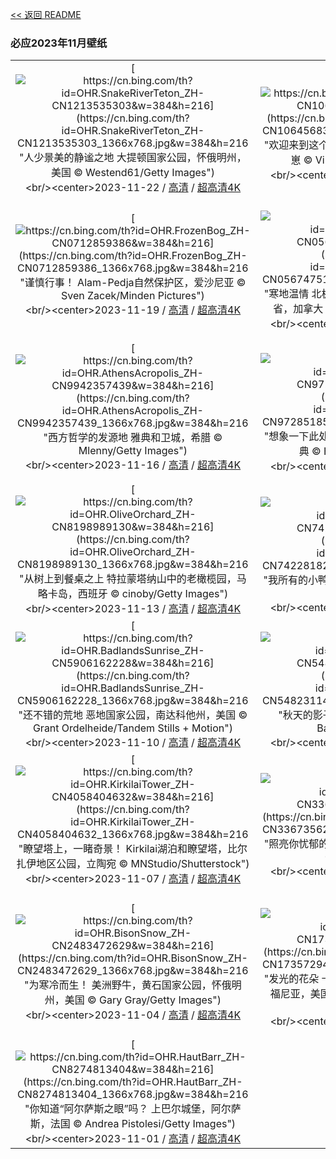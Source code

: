 [<< 返回 README](../../README.md)
### 必应2023年11月壁纸
||||
|:---:|:---:|:---:|
|[![https://cn.bing.com/th?id=OHR.SnakeRiverTeton_ZH-CN1213535303&w=384&h=216](https://cn.bing.com/th?id=OHR.SnakeRiverTeton_ZH-CN1213535303_1366x768.jpg&w=384&h=216 "人少景美的静谧之地&#10;大提顿国家公园，怀俄明州，美国&#10;© Westend61/Getty Images")](https://cn.bing.com/search?q=%e5%a4%a7%e6%8f%90%e9%a1%bf%e5%9b%bd%e5%ae%b6%e5%85%ac%e5%9b%ad&form=hpcapt&mkt=zh-cn&filters=HpDate:"20231121_1600")<br/><center>2023-11-22 / [高清](https://cn.bing.com/th?id=OHR.SnakeRiverTeton_ZH-CN1213535303_1920x1200.jpg&w=1920&h=1200) / [超高清4K](https://cn.bing.com/th?id=OHR.SnakeRiverTeton_ZH-CN1213535303_UHD.jpg&w=3840&h=2160)<center/>|[![https://cn.bing.com/th?id=OHR.HelloSeal_ZH-CN1064568368&w=384&h=216](https://cn.bing.com/th?id=OHR.HelloSeal_ZH-CN1064568368_1366x768.jpg&w=384&h=216 "欢迎来到这个世界！&#10;英国诺福克海滩上的灰海豹幼崽&#10;© Vince Burton/Minden Pictures")](https://cn.bing.com/search?q=%e7%81%b0%e6%b5%b7%e8%b1%b9&form=hpcapt&mkt=zh-cn&filters=HpDate:"20231120_1600")<br/><center>2023-11-21 / [高清](https://cn.bing.com/th?id=OHR.HelloSeal_ZH-CN1064568368_1920x1200.jpg&w=1920&h=1200) / [超高清4K](https://cn.bing.com/th?id=OHR.HelloSeal_ZH-CN1064568368_UHD.jpg&w=3840&h=2160)<center/>|[![https://cn.bing.com/th?id=OHR.CastleCoch_ZH-CN0917284602&w=384&h=216](https://cn.bing.com/th?id=OHR.CastleCoch_ZH-CN0917284602_1366x768.jpg&w=384&h=216 "童话城堡&#10;科奇城堡，Tongwynlais，卡迪夫，威尔士，英国，欧洲&#10;© Billy Stock/robertharding/Alamy Stock Photo")](https://cn.bing.com/search?q=%e7%a7%91%e5%a5%87%e5%9f%8e%e5%a0%a1&form=hpcapt&mkt=zh-cn&filters=HpDate:"20231119_1600")<br/><center>2023-11-20 / [高清](https://cn.bing.com/th?id=OHR.CastleCoch_ZH-CN0917284602_1920x1200.jpg&w=1920&h=1200) / [超高清4K](https://cn.bing.com/th?id=OHR.CastleCoch_ZH-CN0917284602_UHD.jpg&w=3840&h=2160)<center/>|
|[![https://cn.bing.com/th?id=OHR.FrozenBog_ZH-CN0712859386&w=384&h=216](https://cn.bing.com/th?id=OHR.FrozenBog_ZH-CN0712859386_1366x768.jpg&w=384&h=216 "谨慎行事！&#10;Alam-Pedja自然保护区，爱沙尼亚&#10;© Sven Zacek/Minden Pictures")](https://cn.bing.com/search?q=Alam-Pedja%e8%87%aa%e7%84%b6%e4%bf%9d%e6%8a%a4%e5%8c%ba&form=hpcapt&mkt=zh-cn&filters=HpDate:"20231118_1600")<br/><center>2023-11-19 / [高清](https://cn.bing.com/th?id=OHR.FrozenBog_ZH-CN0712859386_1920x1200.jpg&w=1920&h=1200) / [超高清4K](https://cn.bing.com/th?id=OHR.FrozenBog_ZH-CN0712859386_UHD.jpg&w=3840&h=2160)<center/>|[![https://cn.bing.com/th?id=OHR.MilsePolarBear_ZH-CN0567475122&w=384&h=216](https://cn.bing.com/th?id=OHR.MilsePolarBear_ZH-CN0567475122_1366x768.jpg&w=384&h=216 "寒地温情&#10;北极熊妈妈和幼崽，丘吉尔城，曼尼托巴省，加拿大&#10;© Thorsten Milse/Getty Images")](https://cn.bing.com/search?q=%e4%b8%98%e5%90%89%e5%b0%94%e5%9f%8e&form=hpcapt&mkt=zh-cn&filters=HpDate:"20231117_1600")<br/><center>2023-11-18 / [高清](https://cn.bing.com/th?id=OHR.MilsePolarBear_ZH-CN0567475122_1920x1200.jpg&w=1920&h=1200) / [超高清4K](https://cn.bing.com/th?id=OHR.MilsePolarBear_ZH-CN0567475122_UHD.jpg&w=3840&h=2160)<center/>|[![https://cn.bing.com/th?id=OHR.BadRiver_ZH-CN0416550169&w=384&h=216](https://cn.bing.com/th?id=OHR.BadRiver_ZH-CN0416550169_1366x768.jpg&w=384&h=216 "该给靴子系上鞋带了！&#10;铜瀑布州立公园的巴德河，威斯康星州，美国&#10;© Big Joe/Getty Images")](https://cn.bing.com/search?q=%e5%a8%81%e6%96%af%e5%ba%b7%e6%98%9f%e5%b7%9e&form=hpcapt&mkt=zh-cn&filters=HpDate:"20231116_1600")<br/><center>2023-11-17 / [高清](https://cn.bing.com/th?id=OHR.BadRiver_ZH-CN0416550169_1920x1200.jpg&w=1920&h=1200) / [超高清4K](https://cn.bing.com/th?id=OHR.BadRiver_ZH-CN0416550169_UHD.jpg&w=3840&h=2160)<center/>|
|[![https://cn.bing.com/th?id=OHR.AthensAcropolis_ZH-CN9942357439&w=384&h=216](https://cn.bing.com/th?id=OHR.AthensAcropolis_ZH-CN9942357439_1366x768.jpg&w=384&h=216 "西方哲学的发源地&#10;雅典和卫城，希腊&#10;© Mlenny/Getty Images")](https://cn.bing.com/search?q=%e4%b8%96%e7%95%8c%e5%93%b2%e5%ad%a6%e6%97%a5&form=hpcapt&mkt=zh-cn&filters=HpDate:"20231115_1600")<br/><center>2023-11-16 / [高清](https://cn.bing.com/th?id=OHR.AthensAcropolis_ZH-CN9942357439_1920x1200.jpg&w=1920&h=1200) / [超高清4K](https://cn.bing.com/th?id=OHR.AthensAcropolis_ZH-CN9942357439_UHD.jpg&w=3840&h=2160)<center/>|[![https://cn.bing.com/th?id=OHR.SarekSweden_ZH-CN9728518595&w=384&h=216](https://cn.bing.com/th?id=OHR.SarekSweden_ZH-CN9728518595_1366x768.jpg&w=384&h=216 "想象一下此处的回声&#10;萨雷克国家公园的拉帕谷，瑞典&#10;© Hans Strand/Getty Images")](https://cn.bing.com/search?q=%e7%91%9e%e5%85%b8&form=hpcapt&mkt=zh-cn&filters=HpDate:"20231114_1600")<br/><center>2023-11-15 / [高清](https://cn.bing.com/th?id=OHR.SarekSweden_ZH-CN9728518595_1920x1200.jpg&w=1920&h=1200) / [超高清4K](https://cn.bing.com/th?id=OHR.SarekSweden_ZH-CN9728518595_UHD.jpg&w=3840&h=2160)<center/>|[![https://cn.bing.com/th?id=OHR.RussellLupines_ZH-CN8552113285&w=384&h=216](https://cn.bing.com/th?id=OHR.RussellLupines_ZH-CN8552113285_1366x768.jpg&w=384&h=216 "让人又爱又恨的花田&#10;特卡波湖沿岸的鲁冰花，南岛，新西兰&#10;© Jeffrey Lewis/Tandem Stills + Motion")](https://cn.bing.com/search?q=%e9%b2%81%e5%86%b0%e8%8a%b1&form=hpcapt&mkt=zh-cn&filters=HpDate:"20231113_1600")<br/><center>2023-11-14 / [高清](https://cn.bing.com/th?id=OHR.RussellLupines_ZH-CN8552113285_1920x1200.jpg&w=1920&h=1200) / [超高清4K](https://cn.bing.com/th?id=OHR.RussellLupines_ZH-CN8552113285_UHD.jpg&w=3840&h=2160)<center/>|
|[![https://cn.bing.com/th?id=OHR.OliveOrchard_ZH-CN8198989130&w=384&h=216](https://cn.bing.com/th?id=OHR.OliveOrchard_ZH-CN8198989130_1366x768.jpg&w=384&h=216 "从树上到餐桌之上&#10;特拉蒙塔纳山中的老橄榄园，马略卡岛，西班牙&#10;© cinoby/Getty Images")](https://cn.bing.com/search?q=%e8%a5%bf%e7%8f%ad%e7%89%99%e9%a9%ac%e7%95%a5%e5%8d%a1%e5%b2%9b&form=hpcapt&mkt=zh-cn&filters=HpDate:"20231112_1600")<br/><center>2023-11-13 / [高清](https://cn.bing.com/th?id=OHR.OliveOrchard_ZH-CN8198989130_1920x1200.jpg&w=1920&h=1200) / [超高清4K](https://cn.bing.com/th?id=OHR.OliveOrchard_ZH-CN8198989130_UHD.jpg&w=3840&h=2160)<center/>|[![https://cn.bing.com/th?id=OHR.MallarDucks_ZH-CN7422818269&w=384&h=216](https://cn.bing.com/th?id=OHR.MallarDucks_ZH-CN7422818269_1366x768.jpg&w=384&h=216 "我所有的小鸭子们&#10;秋天池塘里的两只绿头鸭&#10;© sun ok/Shutterstock")](https://cn.bing.com/search?q=%e7%bb%bf%e5%a4%b4%e9%b8%ad&form=hpcapt&mkt=zh-cn&filters=HpDate:"20231111_1600")<br/><center>2023-11-12 / [高清](https://cn.bing.com/th?id=OHR.MallarDucks_ZH-CN7422818269_1920x1200.jpg&w=1920&h=1200) / [超高清4K](https://cn.bing.com/th?id=OHR.MallarDucks_ZH-CN7422818269_UHD.jpg&w=3840&h=2160)<center/>|[![https://cn.bing.com/th?id=OHR.ValDiFunes_ZH-CN2080915930&w=384&h=216](https://cn.bing.com/th?id=OHR.ValDiFunes_ZH-CN2080915930_1366x768.jpg&w=384&h=216 "如诗如画的地方&#10;富内斯山谷，背景是多洛米蒂山，南蒂罗尔，意大利&#10;© Achim Thomae/Getty Images")](https://cn.bing.com/search?q=%e5%8d%97%e8%92%82%e7%bd%97%e5%b0%94&form=hpcapt&mkt=zh-cn&filters=HpDate:"20231110_1600")<br/><center>2023-11-11 / [高清](https://cn.bing.com/th?id=OHR.ValDiFunes_ZH-CN2080915930_1920x1200.jpg&w=1920&h=1200) / [超高清4K](https://cn.bing.com/th?id=OHR.ValDiFunes_ZH-CN2080915930_UHD.jpg&w=3840&h=2160)<center/>|
|[![https://cn.bing.com/th?id=OHR.BadlandsSunrise_ZH-CN5906162228&w=384&h=216](https://cn.bing.com/th?id=OHR.BadlandsSunrise_ZH-CN5906162228_1366x768.jpg&w=384&h=216 "还不错的荒地&#10;恶地国家公园，南达科他州，美国&#10;© Grant Ordelheide/Tandem Stills + Motion")](https://cn.bing.com/search?q=%e6%81%b6%e5%9c%b0%e5%9b%bd%e5%ae%b6%e5%85%ac%e5%9b%ad&form=hpcapt&mkt=zh-cn&filters=HpDate:"20231109_1600")<br/><center>2023-11-10 / [高清](https://cn.bing.com/th?id=OHR.BadlandsSunrise_ZH-CN5906162228_1920x1200.jpg&w=1920&h=1200) / [超高清4K](https://cn.bing.com/th?id=OHR.BadlandsSunrise_ZH-CN5906162228_UHD.jpg&w=3840&h=2160)<center/>|[![https://cn.bing.com/th?id=OHR.NorwayBirch_ZH-CN5482311438&w=384&h=216](https://cn.bing.com/th?id=OHR.NorwayBirch_ZH-CN5482311438_1366x768.jpg&w=384&h=216 "秋天的影子&#10;秋天的白桦树，德拉门，挪威&#10;© Baac3nes/Getty Images")](https://cn.bing.com/search?q=%e7%99%bd%e6%a1%a6%e6%a0%91&form=hpcapt&mkt=zh-cn&filters=HpDate:"20231108_1600")<br/><center>2023-11-09 / [高清](https://cn.bing.com/th?id=OHR.NorwayBirch_ZH-CN5482311438_1920x1200.jpg&w=1920&h=1200) / [超高清4K](https://cn.bing.com/th?id=OHR.NorwayBirch_ZH-CN5482311438_UHD.jpg&w=3840&h=2160)<center/>|[![https://cn.bing.com/th?id=OHR.LiDong2023_ZH-CN5089092069&w=384&h=216](https://cn.bing.com/th?id=OHR.LiDong2023_ZH-CN5089092069_1366x768.jpg&w=384&h=216 "冬日里的壮丽美景&#10;黄山的日落，安徽省，中国&#10;© Nantapon Pattamakijsakul/Getty Images")](https://cn.bing.com/search?q=%e4%b8%ad%e5%9b%bd%e9%bb%84%e5%b1%b1&form=hpcapt&mkt=zh-cn&filters=HpDate:"20231107_1600")<br/><center>2023-11-08 / [高清](https://cn.bing.com/th?id=OHR.LiDong2023_ZH-CN5089092069_1920x1200.jpg&w=1920&h=1200) / [超高清4K](https://cn.bing.com/th?id=OHR.LiDong2023_ZH-CN5089092069_UHD.jpg&w=3840&h=2160)<center/>|
|[![https://cn.bing.com/th?id=OHR.KirkilaiTower_ZH-CN4058404632&w=384&h=216](https://cn.bing.com/th?id=OHR.KirkilaiTower_ZH-CN4058404632_1366x768.jpg&w=384&h=216 "瞭望塔上，一睹奇景！&#10;Kirkilai湖泊和瞭望塔，比尔扎伊地区公园，立陶宛&#10;© MNStudio/Shutterstock")](https://cn.bing.com/search?q=%e7%ab%8b%e9%99%b6%e5%ae%9b&form=hpcapt&mkt=zh-cn&filters=HpDate:"20231106_1600")<br/><center>2023-11-07 / [高清](https://cn.bing.com/th?id=OHR.KirkilaiTower_ZH-CN4058404632_1920x1200.jpg&w=1920&h=1200) / [超高清4K](https://cn.bing.com/th?id=OHR.KirkilaiTower_ZH-CN4058404632_UHD.jpg&w=3840&h=2160)<center/>|[![https://cn.bing.com/th?id=OHR.LagoPehoe_ZH-CN3367356273&w=384&h=216](https://cn.bing.com/th?id=OHR.LagoPehoe_ZH-CN3367356273_1366x768.jpg&w=384&h=216 "照亮你忧郁的心&#10;佩霍湖，百内国家公园，智利南部&#10;© OST/Getty Images")](https://cn.bing.com/search?q=%e7%99%be%e5%86%85%e5%9b%bd%e5%ae%b6%e5%85%ac%e5%9b%ad&form=hpcapt&mkt=zh-cn&filters=HpDate:"20231105_1600")<br/><center>2023-11-06 / [高清](https://cn.bing.com/th?id=OHR.LagoPehoe_ZH-CN3367356273_1920x1200.jpg&w=1920&h=1200) / [超高清4K](https://cn.bing.com/th?id=OHR.LagoPehoe_ZH-CN3367356273_UHD.jpg&w=3840&h=2160)<center/>|[![https://cn.bing.com/th?id=OHR.SilencioSpain_ZH-CN2955614478&w=384&h=216](https://cn.bing.com/th?id=OHR.SilencioSpain_ZH-CN2955614478_1366x768.jpg&w=384&h=216 "宁静之地&#10;石英岩地层，普拉亚德尔锡伦西奥，西班牙&#10;© Jean-Philippe Delobelle/Minden Pictures")](https://cn.bing.com/search?q=%e8%a5%bf%e7%8f%ad%e7%89%99%e9%98%bf%e6%96%af%e5%9b%be%e9%87%8c%e4%ba%9a%e6%96%af&form=hpcapt&mkt=zh-cn&filters=HpDate:"20231104_1600")<br/><center>2023-11-05 / [高清](https://cn.bing.com/th?id=OHR.SilencioSpain_ZH-CN2955614478_1920x1200.jpg&w=1920&h=1200) / [超高清4K](https://cn.bing.com/th?id=OHR.SilencioSpain_ZH-CN2955614478_UHD.jpg&w=3840&h=2160)<center/>|
|[![https://cn.bing.com/th?id=OHR.BisonSnow_ZH-CN2483472629&w=384&h=216](https://cn.bing.com/th?id=OHR.BisonSnow_ZH-CN2483472629_1366x768.jpg&w=384&h=216 "为寒冷而生！&#10;美洲野牛，黄石国家公园，怀俄明州，美国&#10;© Gary Gray/Getty Images")](https://cn.bing.com/search?q=%e7%be%8e%e6%b4%b2%e9%87%8e%e7%89%9b&form=hpcapt&mkt=zh-cn&filters=HpDate:"20231103_1600")<br/><center>2023-11-04 / [高清](https://cn.bing.com/th?id=OHR.BisonSnow_ZH-CN2483472629_1920x1200.jpg&w=1920&h=1200) / [超高清4K](https://cn.bing.com/th?id=OHR.BisonSnow_ZH-CN2483472629_UHD.jpg&w=3840&h=2160)<center/>|[![https://cn.bing.com/th?id=OHR.SeaNettles_ZH-CN1735729435&w=384&h=216](https://cn.bing.com/th?id=OHR.SeaNettles_ZH-CN1735729435_1366x768.jpg&w=384&h=216 "发光的花朵&#10;卡梅尔海岸的太平洋海荨麻水母，加利福尼亚，美国&#10;© Jim Patterson/Tandem Stills + Motion")](https://cn.bing.com/search?q=%e6%b5%b7%e8%8d%a8%e9%ba%bb%e6%b0%b4%e6%af%8d&form=hpcapt&mkt=zh-cn&filters=HpDate:"20231102_1600")<br/><center>2023-11-03 / [高清](https://cn.bing.com/th?id=OHR.SeaNettles_ZH-CN1735729435_1920x1200.jpg&w=1920&h=1200) / [超高清4K](https://cn.bing.com/th?id=OHR.SeaNettles_ZH-CN1735729435_UHD.jpg&w=3840&h=2160)<center/>|[![https://cn.bing.com/th?id=OHR.DeathValleySalt_ZH-CN8438207719&w=384&h=216](https://cn.bing.com/th?id=OHR.DeathValleySalt_ZH-CN8438207719_1366x768.jpg&w=384&h=216 "这里，此生值得一去&#10;恶水盆地的盐滩，死亡谷国家公园，加利福尼亚州，美国&#10;© Jim Patterson/Tandem Stills + Motion")](https://cn.bing.com/search?q=%e6%ad%bb%e4%ba%a1%e8%b0%b7%e5%9b%bd%e5%ae%b6%e5%85%ac%e5%9b%ad&form=hpcapt&mkt=zh-cn&filters=HpDate:"20231101_1600")<br/><center>2023-11-02 / [高清](https://cn.bing.com/th?id=OHR.DeathValleySalt_ZH-CN8438207719_1920x1200.jpg&w=1920&h=1200) / [超高清4K](https://cn.bing.com/th?id=OHR.DeathValleySalt_ZH-CN8438207719_UHD.jpg&w=3840&h=2160)<center/>|
|[![https://cn.bing.com/th?id=OHR.HautBarr_ZH-CN8274813404&w=384&h=216](https://cn.bing.com/th?id=OHR.HautBarr_ZH-CN8274813404_1366x768.jpg&w=384&h=216 "你知道“阿尔萨斯之眼”吗？&#10;上巴尔城堡，阿尔萨斯，法国&#10;© Andrea Pistolesi/Getty Images")](https://cn.bing.com/search?q=%e9%98%bf%e5%b0%94%e8%90%a8%e6%96%af%e5%a4%a7%e5%8c%ba&form=hpcapt&mkt=zh-cn&filters=HpDate:"20231031_1600")<br/><center>2023-11-01 / [高清](https://cn.bing.com/th?id=OHR.HautBarr_ZH-CN8274813404_1920x1200.jpg&w=1920&h=1200) / [超高清4K](https://cn.bing.com/th?id=OHR.HautBarr_ZH-CN8274813404_UHD.jpg&w=3840&h=2160)<center/>